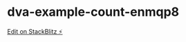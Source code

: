 # dva-example-count-enmqp8

[Edit on StackBlitz ⚡️](https://stackblitz.com/edit/dva-example-count-enmqp8)